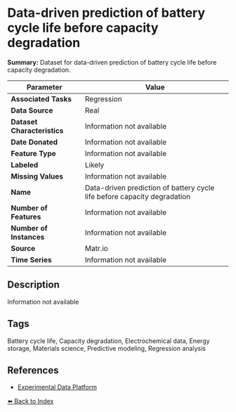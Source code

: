 # Data-driven prediction of battery cycle life before capacity degradation

**Summary:** Dataset for data-driven prediction of battery cycle life before capacity degradation.

| Parameter | Value |
| --- | --- |
| **Associated Tasks** | Regression |
| **Data Source** | Real |
| **Dataset Characteristics** | Information not available |
| **Date Donated** | Information not available |
| **Feature Type** | Information not available |
| **Labeled** | Likely |
| **Missing Values** | Information not available |
| **Name** | Data-driven prediction of battery cycle life before capacity degradation |
| **Number of Features** | Information not available |
| **Number of Instances** | Information not available |
| **Source** | Matr.io |
| **Time Series** | Information not available |

## Description

Information not available

## Tags

Battery cycle life, Capacity degradation, Electrochemical data, Energy storage, Materials science, Predictive modeling, Regression analysis

## References

- [Experimental Data Platform](https://data.matr.io/1/projects/5c48dd2bc625d700019f3204)

[⬅️ Back to Index](../README.md)

